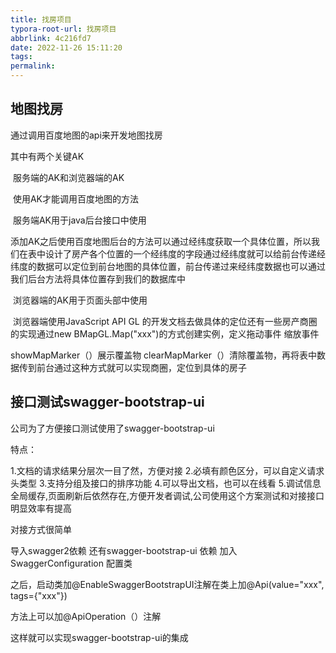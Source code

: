```yaml
---
title: 找房项目
typora-root-url: 找房项目
abbrlink: 4c216fd7
date: 2022-11-26 15:11:20
tags:
permalink:
---
```




## 地图找房

通过调用百度地图的api来开发地图找房

其中有两个关键AK  

​	服务端的AK和浏览器端的AK   

​	使用AK才能调用百度地图的方法

​		服务端AK用于java后台接口中使用

​			添加AK之后使用百度地图后台的方法可以通过经纬度获取一个具体位置，所以我们在表中设计了房产各个位置的一个经纬度的字段通过经纬度就可以给前台传递经纬度的数据可以定位到前台地图的具体位置，前台传递过来经纬度数据也可以通过我们后台方法将具体位置存到我们的数据库中

​		浏览器端的AK用于页面头部中使用

​			浏览器端使用JavaScript API GL  的开发文档去做具体的定位还有一些房产商圈的实现通过new BMapGL.Map("xxx")的方式创建实例，定义拖动事件 缩放事件

showMapMarker（）展示覆盖物  clearMapMarker（）清除覆盖物，再将表中数据传到前台通过这种方式就可以实现商圈，定位到具体的房子

## 接口测试swagger-bootstrap-ui

公司为了方便接口测试使用了swagger-bootstrap-ui  

特点：

1.文档的请求结果分层次一目了然，方便对接
2.必填有颜色区分，可以自定义请求头类型
3.支持分组及接口的排序功能
4.可以导出文档，也可以在线看
5.调试信息全局缓存,页面刷新后依然存在,方便开发者调试,公司使用这个方案测试和对接接口明显效率有提高

对接方式很简单

导入swagger2依赖 还有swagger-bootstrap-ui  依赖 加入SwaggerConfiguration 配置类

之后，启动类加@EnableSwaggerBootstrapUI注解在类上加@Api(value="xxx", tags={"xxx"})

方法上可以加@ApiOperation（）注解

这样就可以实现swagger-bootstrap-ui的集成